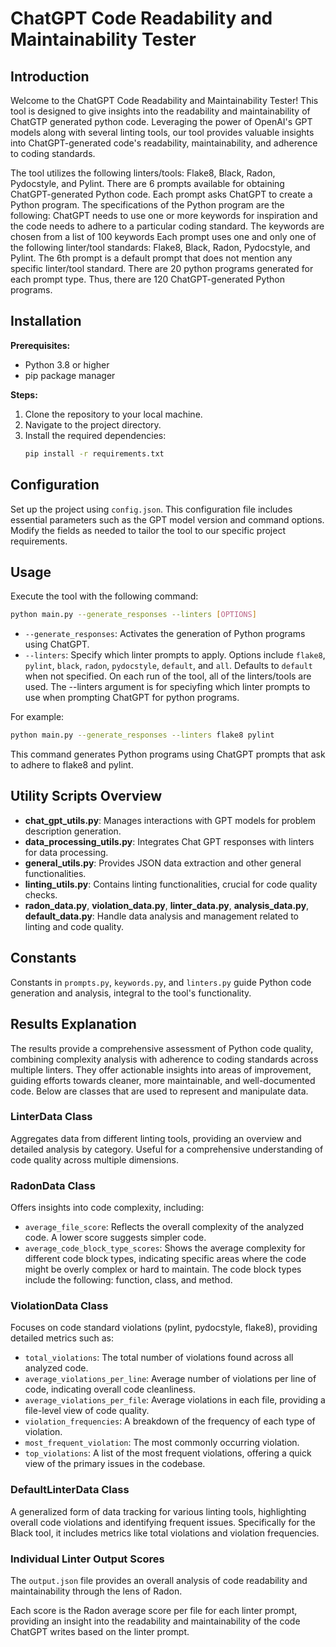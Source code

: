 # ChatGPT Code Readability and Maintainability Tester

## Introduction
Welcome to the ChatGPT Code Readability and Maintainability Tester! This tool is designed to give insights into the readability and maintainability of ChatGTP generated python code. Leveraging the power of OpenAI's GPT models along with several linting tools, our tool provides valuable insights into ChatGPT-generated code's readability, maintainability, and adherence to coding standards.

The tool utilizes the following linters/tools: Flake8, Black, Radon, Pydocstyle, and Pylint. There are 6 prompts available for obtaining ChatGPT-generated Python code. Each prompt asks ChatGPT to create a Python program. The specifications of the Python program are the following: ChatGPT needs to use one or more keywords for inspiration and the code needs to adhere to a particular coding standard.
The keywords are chosen from a list of 100 keywords Each prompt uses one and only one of the following linter/tool standards: Flake8, Black, Radon, Pydocstyle, and Pylint. The 6th prompt is a default prompt that does not mention any specific linter/tool standard. There are 20 python programs generated for each prompt type. Thus, there are 120 ChatGPT-generated Python programs.

## Installation

**Prerequisites:**
- Python 3.8 or higher
- pip package manager

**Steps:**
1. Clone the repository to your local machine.
2. Navigate to the project directory.
3. Install the required dependencies:
   ```bash
   pip install -r requirements.txt
   ```

## Configuration
Set up the project using `config.json`. This configuration file includes essential parameters such as the GPT model version and command options. Modify the fields as needed to tailor the tool to our specific project requirements.

## Usage
Execute the tool with the following command:

```bash
python main.py --generate_responses --linters [OPTIONS]
```

- `--generate_responses`: Activates the generation of Python programs using ChatGPT.
- `--linters`: Specify which linter prompts to apply. Options include `flake8`, `pylint`, `black`, `radon`, `pydocstyle`, `default`, and `all`. Defaults to `default` when not specified.
On each run of the tool, all of the linters/tools are used. The --linters argument is
for speciyfing which linter prompts to use when prompting ChatGPT for python programs.

For example:

```bash
python main.py --generate_responses --linters flake8 pylint
```

This command generates Python programs using ChatGPT prompts that ask to adhere to flake8 and pylint.

## Utility Scripts Overview
- **chat_gpt_utils.py**: Manages interactions with GPT models for problem description generation.
- **data_processing_utils.py**: Integrates Chat GPT responses with linters for data processing.
- **general_utils.py**: Provides JSON data extraction and other general functionalities.
- **linting_utils.py**: Contains linting functionalities, crucial for code quality checks.
- **radon_data.py**, **violation_data.py**, **linter_data.py**, **analysis_data.py**, **default_data.py**: Handle data analysis and management related to linting and code quality.

## Constants
Constants in `prompts.py`, `keywords.py`, and `linters.py` guide Python code generation and analysis, integral to the tool's functionality.

## Results Explanation
The results provide a comprehensive assessment of Python code quality, combining complexity analysis with adherence to coding standards across multiple linters. They offer actionable insights into areas of improvement, guiding efforts towards cleaner, more maintainable, and well-documented code. Below are classes that are used to represent and manipulate data.

### LinterData Class
Aggregates data from different linting tools, providing an overview and detailed analysis by category. Useful for a comprehensive understanding of code quality across multiple dimensions.

### RadonData Class
Offers insights into code complexity, including:
- `average_file_score`: Reflects the overall complexity of the analyzed code. A lower score suggests simpler code.
- `average_code_block_type_scores`: Shows the average complexity for different code block types, indicating specific areas where the code might be overly complex or hard to maintain. The code block types include the following: function, class, and method.

### ViolationData Class
Focuses on code standard violations (pylint, pydocstyle, flake8), providing detailed metrics such as:
- `total_violations`: The total number of violations found across all analyzed code.
- `average_violations_per_line`: Average number of violations per line of code, indicating overall code cleanliness.
- `average_violations_per_file`: Average violations in each file, providing a file-level view of code quality.
- `violation_frequencies`: A breakdown of the frequency of each type of violation.
- `most_frequent_violation`: The most commonly occurring violation.
- `top_violations`: A list of the most frequent violations, offering a quick view of the primary issues in the codebase.

### DefaultLinterData Class
A generalized form of data tracking for various linting tools, highlighting overall code violations and identifying frequent issues. Specifically for the Black tool, it includes metrics like total violations and violation frequencies.

### Individual Linter Output Scores
The `output.json` file provides an overall analysis of code readability and maintainability through the lens of Radon.

Each score is the Radon average score per file for each linter prompt, providing an insight into the readability and maintainability of the code ChatGPT writes based on the linter prompt.


